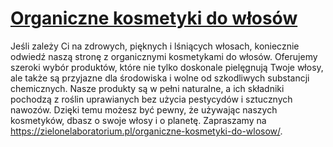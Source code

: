 # [Organiczne kosmetyki do włosów](https://zielonelaboratorium.pl/organiczne-kosmetyki-do-wlosow/)

Jeśli zależy Ci na zdrowych, pięknych i lśniących włosach, koniecznie odwiedź naszą stronę z organicznymi kosmetykami do włosów. Oferujemy szeroki wybór produktów, które nie tylko doskonale pielęgnują Twoje włosy, ale także są przyjazne dla środowiska i wolne od szkodliwych substancji chemicznych. Nasze produkty są w pełni naturalne, a ich składniki pochodzą z roślin uprawianych bez użycia pestycydów i sztucznych nawozów. Dzięki temu możesz być pewny, że używając naszych kosmetyków, dbasz o swoje włosy i o planetę. Zapraszamy na https://zielonelaboratorium.pl/organiczne-kosmetyki-do-wlosow/.